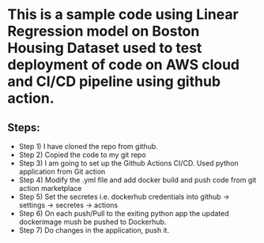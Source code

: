 # This is a sample code using Linear Regression model on Boston Housing Dataset used to test deployment of code on AWS cloud and CI/CD pipeline using github action.

## Steps:
* Step 1) I have cloned the repo from github.
* Step 2) Copied the code to my git repo
* Step 3) I am going to set up the Github Actions CI/CD. Used python application from Git action
* Step 4) Modify the .yml file and add docker build and push code from git action marketplace
* Step 5) Set the secretes i.e. dockerhub credentials into github ->  settings -> secretes -> actions
* Step 6) On each push/Pull to the exiting python app the updated dockerimage mush be pushed to Dockerhub.
* Step 7) Do changes in the application, push it.
 
